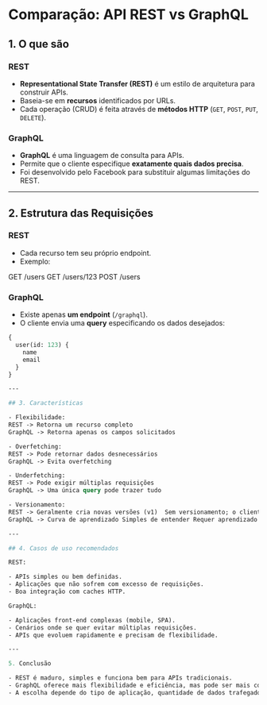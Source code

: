 # Comparação: API REST vs GraphQL

## 1. O que são

### REST

- **Representational State Transfer (REST)** é um estilo de arquitetura para construir APIs.
- Baseia-se em **recursos** identificados por URLs.
- Cada operação (CRUD) é feita através de **métodos HTTP** (`GET`, `POST`, `PUT`, `DELETE`).

### GraphQL

- **GraphQL** é uma linguagem de consulta para APIs.
- Permite que o cliente especifique **exatamente quais dados precisa**.
- Foi desenvolvido pelo Facebook para substituir algumas limitações do REST.

---

## 2. Estrutura das Requisições

### REST

- Cada recurso tem seu próprio endpoint.
- Exemplo:

GET /users
GET /users/123
POST /users

### GraphQL

- Existe apenas **um endpoint** (`/graphql`).
- O cliente envia uma **query** especificando os dados desejados:

```graphql
{
  user(id: 123) {
    name
    email
  }
}

---

## 3. Características

- Flexibilidade:
REST -> Retorna um recurso completo
GraphQL -> Retorna apenas os campos solicitados

- Overfetching:
REST -> Pode retornar dados desnecessários
GraphQL -> Evita overfetching

- Underfetching:
REST -> Pode exigir múltiplas requisições
GraphQL -> Uma única query pode trazer tudo

- Versionamento:
REST -> Geralmente cria novas versões (v1)	Sem versionamento; o cliente escolhe
GraphQL -> Curva de aprendizado	Simples de entender	Requer aprendizado de schema e query

---

## 4. Casos de uso recomendados

REST:

- APIs simples ou bem definidas.
- Aplicações que não sofrem com excesso de requisições.
- Boa integração com caches HTTP.

GraphQL:

- Aplicações front-end complexas (mobile, SPA).
- Cenários onde se quer evitar múltiplas requisições.
- APIs que evoluem rapidamente e precisam de flexibilidade.

---

5. Conclusão

- REST é maduro, simples e funciona bem para APIs tradicionais.
- GraphQL oferece mais flexibilidade e eficiência, mas pode ser mais complexo de implementar.
- A escolha depende do tipo de aplicação, quantidade de dados trafegados e necessidade de evolução da API.
```
